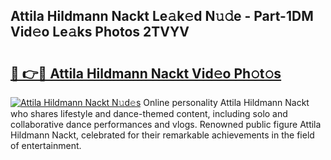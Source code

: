 ## Attila Hildmann Nackt Le𝚊k𝚎d N𝚞𝚍e - Part-1DM Vid𝚎o Le𝚊ks Photos 2TVYV

# <h2><a href="http://fb3wbo.evod.top/?m=Attila+Hildmann+Nackt">🔗 👉🔴 Attila Hildmann Nackt Vid𝚎o Ph𝚘t𝚘s</a></h2>

[![Attila Hildmann Nackt N𝚞d𝚎s](https://i.imgur.com/8V9OHl7.gif)](http://fb3wbo.evod.top/?m=Attila+Hildmann+Nackt)
Online personality Attila Hildmann Nackt who shares lifestyle and dance-themed content, including solo and collaborative dance performances and vlogs. Renowned public figure Attila Hildmann Nackt, celebrated for their remarkable achievements in the field of entertainment. 
